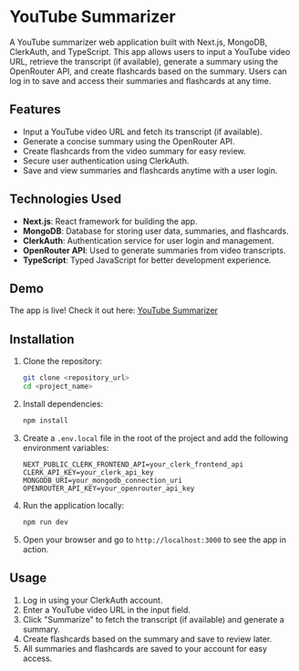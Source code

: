 # YouTube Summarizer

A YouTube summarizer web application built with Next.js, MongoDB, ClerkAuth, and TypeScript. This app allows users to input a YouTube video URL, retrieve the transcript (if available), generate a summary using the OpenRouter API, and create flashcards based on the summary. Users can log in to save and access their summaries and flashcards at any time.

## Features

- Input a YouTube video URL and fetch its transcript (if available).
- Generate a concise summary using the OpenRouter API.
- Create flashcards from the video summary for easy review.
- Secure user authentication using ClerkAuth.
- Save and view summaries and flashcards anytime with a user login.

## Technologies Used

- **Next.js**: React framework for building the app.
- **MongoDB**: Database for storing user data, summaries, and flashcards.
- **ClerkAuth**: Authentication service for user login and management.
- **OpenRouter API**: Used to generate summaries from video transcripts.
- **TypeScript**: Typed JavaScript for better development experience.

## Demo

The app is live! Check it out here: [YouTube Summarizer](#)

## Installation

1. Clone the repository:
    ```bash
    git clone <repository_url>
    cd <project_name>
    ```

2. Install dependencies:
    ```bash
    npm install
    ```

3. Create a `.env.local` file in the root of the project and add the following environment variables:
    ```
    NEXT_PUBLIC_CLERK_FRONTEND_API=your_clerk_frontend_api
    CLERK_API_KEY=your_clerk_api_key
    MONGODB_URI=your_mongodb_connection_uri
    OPENROUTER_API_KEY=your_openrouter_api_key
    ```

4. Run the application locally:
    ```bash
    npm run dev
    ```

5. Open your browser and go to `http://localhost:3000` to see the app in action.

## Usage

1. Log in using your ClerkAuth account.
2. Enter a YouTube video URL in the input field.
3. Click "Summarize" to fetch the transcript (if available) and generate a summary.
4. Create flashcards based on the summary and save to review later.
5. All summaries and flashcards are saved to your account for easy access.
